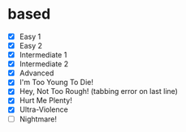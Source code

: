# based

- [X] Easy 1
- [X] Easy 2
- [X] Intermediate 1
- [X] Intermediate 2
- [X] Advanced
- [X] I'm Too Young To Die!
- [X] Hey, Not Too Rough! (tabbing error on last line)
- [X] Hurt Me Plenty!
- [X] Ultra-Violence
- [ ] Nightmare!
